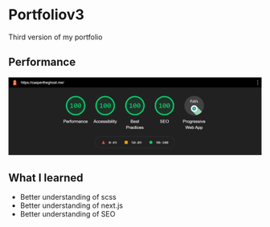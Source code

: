 # Portfoliov3

Third version of my portfolio

## Performance

![performance](./public/performance.png)

## What I learned

- Better understanding of scss
- Better understanding of next.js
- Better understanding of SEO
